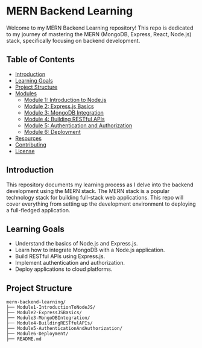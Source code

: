 # MERN Backend Learning

Welcome to my MERN Backend Learning repository! This repo is dedicated to my journey of mastering the MERN (MongoDB, Express, React, Node.js) stack, specifically focusing on backend development.

## Table of Contents

- [Introduction](#introduction)
- [Learning Goals](#learning-goals)
- [Project Structure](#project-structure)
- [Modules](#modules)
  - [Module 1: Introduction to Node.js](#module-1-introduction-to-nodejs)
  - [Module 2: Express.js Basics](#module-2-expressjs-basics)
  - [Module 3: MongoDB Integration](#module-3-mongodb-integration)
  - [Module 4: Building RESTful APIs](#module-4-building-restful-apis)
  - [Module 5: Authentication and Authorization](#module-5-authentication-and-authorization)
  - [Module 6: Deployment](#module-6-deployment)
- [Resources](#resources)
- [Contributing](#contributing)
- [License](#license)

## Introduction

This repository documents my learning process as I delve into the backend development using the MERN stack. The MERN stack is a popular technology stack for building full-stack web applications. This repo will cover everything from setting up the development environment to deploying a full-fledged application.

## Learning Goals

- Understand the basics of Node.js and Express.js.
- Learn how to integrate MongoDB with a Node.js application.
- Build RESTful APIs using Express.js.
- Implement authentication and authorization.
- Deploy applications to cloud platforms.

## Project Structure

```plaintext
mern-backend-learning/
├── Module1-IntroductionToNodeJS/
├── Module2-ExpressJSBasics/
├── Module3-MongoDBIntegration/
├── Module4-BuildingRESTfulAPIs/
├── Module5-AuthenticationAndAuthorization/
├── Module6-Deployment/
├── README.md
